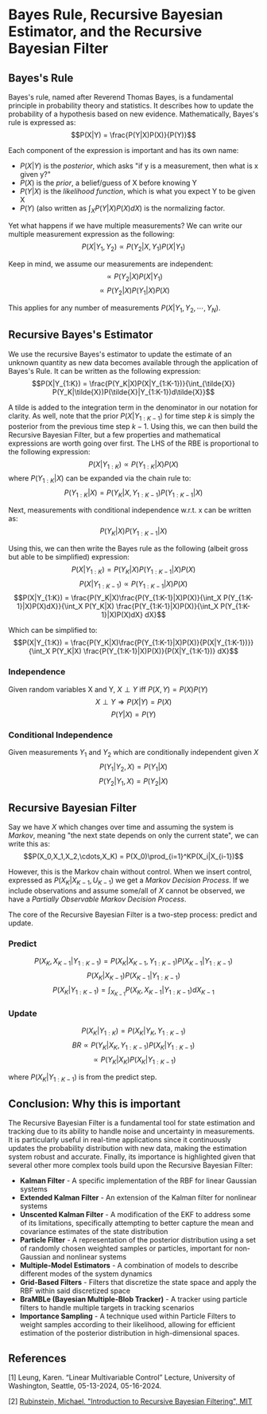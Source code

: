 # Bayes Rule, Recursive Bayesian Estimator, and the Recursive Bayesian Filter

## Bayes's Rule

Bayes's rule, named after Reverend Thomas Bayes, is a fundamental principle in probability theory and statistics. It describes how to update the probability of a hypothesis based on new evidence. Mathematically, Bayes's rule is expressed as:
$$P(X|Y) = \frac{P(Y|X)P(X)}{P(Y)}$$

Each component of the expression is important and has its own name:
- $P(X|Y)$ is the *posterior*, which asks "if y is a measurement, then what is x given y?"
- $P(X)$ is the *prior*, a belief/guess of X before knowing Y
- $P(Y|X)$ is the *likelihood function*, which is what you expect Y to be given X
- $P(Y)$ (also written as $\int_X P(Y|X)P(X)dX$) is the normalizing factor.

Yet what happens if we have multiple measurements? We can write our multiple measurement expression as the following:
$$P(X|Y_1, Y_2) \propto P(Y_2|X,Y_1)P(X|Y_1)$$

Keep in mind, we assume our measurements are independent:
$$\propto P(Y_2|X)P(X|Y_1)$$
$$\propto P(Y_2|X)P(Y_1|X)P(X)$$

This applies for any number of measurements $P(X|Y_1,Y_2,\cdots, Y_N)$.

## Recursive Bayes's Estimator

We use the recursive Bayes's estimator to update the estimate of an unknown quantity as new data becomes available through the application of Bayes's Rule. It can be written as the following expression:
$$P(X|Y_{1:K}) = \frac{P(Y_K|X)P(X|Y_{1:K-1})}{\int_{\tilde{X}} P(Y_K|\tilde{X})P(\tilde{X}|Y_{1:K-1})d\tilde{X}}$$

A tilde is added to the integration term in the denominator in our notation for clarity. As well, note that the prior $P(X|Y_{1:K-1})$ for time step $k$ is simply the posterior from the previous time step $k-1$. Using this, we can then build the Recursive Bayesian Filter, but a few properties and mathematical expressions are worth going over first. The LHS of the RBE is proportional to the following expression:
$$P(X|Y_{1:K}) \propto P(Y_{1:K}|X)P(X)$$
where $P(Y_{1:K}|X)$ can be expanded via the chain rule to:
$$P(Y_{1:K}|X) = P(Y_K|X,Y_{1:K-1})P(Y_{1:K-1}|X)$$

Next, measurements with conditional independence w.r.t. x can be written as:
$$P(Y_K|X)P(Y_{1:K-1}|X)$$

Using this, we can then write the Bayes rule as the following (albeit gross but able to be simplified) expression:
$$P(X|Y_{1:K})=P(Y_K|X)P(Y_{1:K-1}|X)P(X)$$
$$P(X|Y_{1:K-1}) \propto P(Y_{1:K-1}|X)P(X)$$
$$P(X|Y_{1:K}) = \frac{P(Y_K|X)\frac{P(Y_{1:K-1}|X)P(X)}{\int_X P(Y_{1:K-1}|X)P(X)dX}}{\int_X P(Y_K|X) \frac{P(Y_{1:K-1}|X)P(X)}{\int_X P(Y_{1:K-1}|X)P(X)dX} dX}$$

Which can be simplified to:
$$P(X|Y_{1:K}) = \frac{P(Y_K|X)\frac{P(Y_{1:K-1}|X)P(X)}{P(X|Y_{1:K-1})}}{\int_X P(Y_K|X) \frac{P(Y_{1:K-1}|X)P(X)}{P(X|Y_{1:K-1})} dX}$$

### Independence

Given random variables X and Y, $X\perp Y$ iff $P(X,Y)=P(X)P(Y)$
$$X\perp Y \Rightarrow P(X|Y) = P(X)$$
$$P(Y|X) = P(Y)$$

### Conditional Independence

Given measurements $Y_1$ and $Y_2$ which are conditionally independent given $X$
$$P(Y_1|Y_2,X)=P(Y_1|X)$$
$$P(Y_2|Y_1,X)=P(Y_2|X)$$

## Recursive Bayesian Filter

Say we have $X$ which changes over time and assuming the system is *Markov*, meaning "the next state depends on only the current state", we can write this as:
$$P(X_0,X_1,X_2,\cdots,X_K) = P(X_0)\prod_{i=1}^KP(X_i|X_{i-1})$$

However, this is the Markov chain without control. When we insert control, expressed as $P(X_K|X_{K-1}, U_{K-1})$ we get a *Markov Decision Process*. If we include observations and assume some/all of $X$ cannot be observed, we have a *Partially Observable Markov Decision Process*.

The core of the Recursive Bayesian Filter is a two-step process: predict and update.

### Predict

$$P(X_K,X_{K-1}|Y_{1:K-1}) =  P(X_K|X_{K-1},Y_{1:K-1})P(X_{K-1}|Y_{1:K-1})$$
$$P(X_K|X_{K-1})P(X_{K-1}|Y_{1:K-1})$$
$$P(X_K|Y_{1:K-1}) = \int_{X_{K-1}} P(X_K, X_{K-1}|Y_{1:K-1})dX_{K-1}$$

### Update

$$P(X_K|Y_{1:K}) = P(X_K|Y_K,Y_{1:K-1})$$
$$BR \propto P(Y_K|X_K,Y_{1:K-1})P(X_K|Y_{1:K-1})$$
$$\propto P(Y_K|X_K)P(X_K|Y_{1:K-1})$$

where $P(X_K|Y_{1:K-1})$ is from the predict step.

## Conclusion: Why this is important

The Recursive Bayesian Filter is a fundamental tool for state estimation and tracking due to its ability to handle noise and uncertainty in measurements. It is particularly useful in real-time applications since it continuously updates the probability distribution with new data, making the estimation system robust and accurate. Finally, its importance is highlighted given that several other more complex tools build upon the Recursive Bayesian Filter:
- **Kalman Filter** - A specific implementation of the RBF for linear Gaussian systems
- **Extended Kalman Filter** - An extension of the Kalman filter for nonlinear systems
- **Unscented Kalman Filter** - A modification of the EKF to address some of its limitations, specifically attempting to better capture the mean and covariance estimates of the state distribution
- **Particle Filter** - A representation of the posterior distribution using a set of randomly chosen weighted samples or particles, important for non-Gaussian and nonlinear systems
- **Multiple-Model Estimators** - A combination of models to describe different modes of the system dynamics
- **Grid-Based Filters** - Filters that discretize the state space and apply the RBF within said discretized space
- **BraMBLe (Bayesian Multiple-Blob Tracker)** - A tracker using particle filters to handle multiple targets in tracking scenarios
- **Importance Sampling** - A technique used within Particle Filters to weight samples according to their likelihood, allowing for efficient estimation of the posterior distribution in high-dimensional spaces.

## References
[1] Leung, Karen. “Linear Multivariable Control” Lecture, University of Washington, Seattle, 05-13-2024, 05-16-2024.

[2] [Rubinstein, Michael. "Introduction to Recursive Bayesian Filtering", MIT](https://people.csail.mit.edu/mrub/talks/filtering.pdf)
